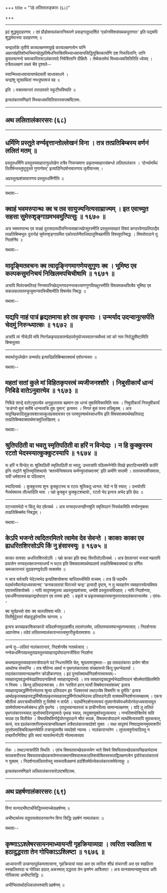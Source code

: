 +++
title = "18 ललितालङ्कारः (६८)"

+++


------------------------------------------------------------------------

इदं शुद्धमुदाहरणम् । एवं प्रौढोक्त्यलंकारनिरूपणे प्रसङ्गादुपदर्शितं
‘एकोनविंशसंख्यकपुराणतः' इति पद्यमपि शुद्धमेवास्या उदाहरणम् ॥

चन्द्रालोके तृतीये काव्यलक्षणमयूखे काव्यलक्षणत्वेन यानि
अक्षरसंहतिशोभाभिमानहेतुप्रतिषेधनिरुक्तिमिथ्याध्यवसायसिद्धियुक्तिकार्याणि
दश निरूपितानि; तानि कुवलयानन्दे चमत्कारितयाऽलंकारपदे निवेशितानि
दीक्षितैः । तेष्वेकतमेयं मिथ्याध्यवसितिरिति ध्येयम् । तत्रैतल्लक्षणं
लक्ष्यं चैवं दृश्यते--

स्यान्मिथ्याध्यवसायश्चेदसती साध्यसाधने ।  
चन्द्रांशु सूत्रग्रथितां नभःपुष्पस्रजं वह ॥

इति । वक्तव्यान्तरं तत्तदवसरे स्फुटीभविष्यति ॥

इत्यलंकारमणिहारे मिथ्याध्यवसितिसरस्सप्तषष्टितमः.

------------------------------------------------------------------------



## अथ ललितालंकारसरः (६८)

------------------------------------------------------------------------





## धर्मिणि प्रस्तुते वर्ण्यवृत्तान्तोल्लेखनं विना । तत्र तत्प्रतिबिम्बस्य वर्णनं ललितं मतम् ॥

प्रस्तुतधर्मिणि प्रस्तुतव्यवहारानुल्लेखेन तत्रैव निरूप्यमाणः
प्रकृतव्यवहारसंबन्धो ललितालंकारः । ‘दोर्भ्यामब्धिं
तितीर्षन्तस्तुष्टुवुस्ते गुणार्णवम्’ इत्यादिनिदर्शनावारणाय तृतीयान्तम् ।

अप्रस्तुतप्रशंसावारणय प्रस्तुतधर्मिणीति ॥

------------------------------------------------------------------------

यथावा--



## क्वाहं भवमरुपान्थः क्व च तव सायुज्यनित्यसाम्राज्यम् । इत एवाच्युत सहसा सुमेरुशृङ्गाग्रमभवमुत्पित्सुः ॥ १६७० ॥

अत्र भवमरुपान्थ एव सन्नहं दुरासदत्वदीयनित्यसाम्राज्यप्रेप्सुरस्मीति
प्रस्तुतव्यवहारं विषयं कण्ठरवेणाप्रतिपाद्यैव तत्प्रतिबिम्बभूतः दुरारोहं
सुमेरुशृङ्गाग्रमित एकोत्पातेनैवाधिष्ठातुमिच्छामीति विषय्युपनिबद्धः ।
विषयोपादाने तु निदर्शनैव ॥

यथावा--



## मादृङ्मितवचनः क्व त्वादृङ्निगमागणेयसुगुणः क्व । भूमिष्ठ एव कल्पकसुमनिचयं निखिलमपचिचीषामि ॥ १६७१ ॥

अत्रापि मितंपचमतिरहं निगमापरिच्छेद्यभगवदनन्तकल्याणगुणविवक्षुरस्मीति
विषयमकथयित्वैव भूमिष्ठ एव सकलकल्पतरुकुसुमान्यपचिचीषामीति विषय्येव
निबद्धः ॥

यथावा--



## यद्यपि नाहं पात्रं हृद्यतमाया हरे तव कृपायाः । उन्मर्याद उदन्वानुत्सर्पति चेदमुं निरुन्ध्यात्कः ॥ १६७२ ॥

अत्रापि त्वं नीचेऽपि मयि
निरर्गळकृपाप्रसरश्चेदपर्यनुयोज्यस्वातन्त्र्यवैभवं त्वां को नाम
निरोद्धुमीष्टामिति बिम्बभूतवा

------------------------------------------------------------------------

क्यार्थानुल्लेखेन उन्मर्याद इत्यादिप्रतिबिम्बवाक्यार्थ एवोपन्यस्तः ॥

यथावा--



## महतां सतां कुले मां विहितकृपस्त्वं व्यजीजनश्शौरे । निबुसीकार्यं धान्यं निबिडे वातेऽनुवात्येव ॥ १६७३ ॥

निबिडे सान्द्रे वातेऽनुवात्येव अनुकूलतया बहमान एव धान्यं
तुषाविविक्तमिति भावः । निबुसीकार्यं निस्तुषीकार्यं ‘कडंगरो बुसं क्लीबे
धान्यत्वचि तुषः पुमान्' इत्यमरः । निगतं बुसं यस्य तन्निबुसम् । अत्र
यादृच्छिकादिसुकृतवशात्सत्कुलप्रसवावसर एव परमपुरुषार्थस्साधनीय इति
विषयवाक्यार्थमप्रतिपाद्य तत्प्रतिबिम्बवाक्यार्थमात्रमुल्लिखितम् ॥

यथावा--



## श्रुतिपठिती वा भवतु स्मृतिपठिती वा हरिं न विन्देद्यः । न हि कुक्कुरस्य रटतो भेदस्स्यात्कुक्कुटस्यापि ॥ १६७४ ॥

यः हरिं न विन्देत् सः श्रुतिपठिती स्मृतिपठिती वा भवतु; उभयत्रापि
पठितमनेनेति विग्रहे इष्टादिभ्यश्चेति कर्तरि इनिः तद्योगे
श्रुतिस्मृतिशब्दयोः ‘क्तस्येन्विषयस्य कर्मण्युपसंख्यानम्' इति कर्मणि
सप्तमी । ततस्सप्तमीसमासः, त्रयीं धर्मशास्त्रं वा पठितवान्

स्यादित्यर्थः । कुक्कुरस्य शुनः कुक्कुटस्य च रटतः श्रुतिकठु ध्वनत: भेदो
न हि स्यात् । उभयोरपि नैरर्थक्यस्य तौल्यादिति भावः । पक्षे कुक्कुर
कुक्कुटशब्दयो:, रटतो भेद इत्यत्र अभेद इति छेदः ॥

------------------------------------------------------------------------

रटाभ्यामभेदो न किंतु भेद एवेत्यर्थः । अत्र भगवद्भजनहीनश्रुति स्मृतिपठनं
निरर्थकमिति वर्ण्यमनुक्त्वा तत्प्रतिबिम्बमेव निबद्धम् ।

यथावा--



## केऽपि भजन्ते त्वदितरमितरे त्वामेव देव सेवन्ते । काकाः काका एव ह्यधरितशिरसोऽपि किं नु हंसास्स्युः ॥ १६७५ ॥

काकाः वायसाः अधरितशिरसोऽपि । पक्षे काका इति शब्दः विपरीतोऽपीत्यर्थः ।
अत्र देवतान्तरं भजतां महतापि प्रयासेन भगवद्भक्तजनसाधर्म्यं न घटत इति
विषयवाक्यार्थमप्रदर्श्य तत्प्रतिबिम्बवाक्यार्थ एव वर्णितः चमत्कारान्तरं
तूदाहरणद्वयेऽपि व्यक्तमेव ॥

न चात्र सर्वत्रापि भेदेऽप्यभेद इत्यतिशयोक्त्या चारितार्थ्यमिति वाच्यम्
। तत्र हि पदार्थेन पदार्थस्यैवाभेदाध्यवसानम्' ‘कनकलतायां विराजते
चन्द्रः’ इत्यादौ दृष्टम्, न तु व्यवहारेण व्यवहारस्येत्यविषय
एवायमतिशयोक्तेः । नापि सादृश्यमूलया अप्रस्तुतप्रशंसया, धर्म्यंशे
प्रस्तुतत्वविरहात् । नापि निदर्शनया, एकधर्मिगतव्वयवहारद्वयोपादान एव
तस्या इष्टेः । प्रकृते च प्रकृतव्यवहारस्यानुपात्तत्वादलंकारान्तरमेव ।
एवंच--

क्व सूर्यप्रभवो वंशः क्व चाल्पविषया मतिः ।  
तितीर्षुर्दुस्तरं मोहादुडुपेनास्मि सागरम् ॥

इत्यत्र काव्यप्रकाशिकाकारो यन्निदर्शनामुदाहार्षीत् तदसंगतमेव,
ललितस्यावश्याभ्युपगम्यत्वात् । निदर्शनाया अप्राप्तेश्च। तदेवं
ललितस्यालंकारान्तरत्वमुररीकुर्वतामाशयः ॥

------------------------------------------------------------------------

अन्ये तु--ललितं नालंकारान्तरं, निदर्शनयैव गतार्थत्वात् ।
नन्वेकधर्मिगतप्रस्तुताप्रस्तुतव्यवहारद्वयोपादानजीविता निदर्शना

कथमप्रस्तुतव्यवहारमात्रोपादाने पदं निधत्तामिति चेत्, श्रूयतामायुष्मता--
इह तावदलंकाराः प्रायेण श्रौता आर्थाश्च संभवन्ति । तत्र श्रौतेभ्य आर्था न
पृथगलंकारतया संख्यायन्ते किंतु पृथग्भेदतर्या । तदलंकारसामान्यलक्षणेन
क्रोडीकरणात् । इदं पुनर्वाक्यार्थानिदर्शनास्वरूपम्--
व्यवहारद्वयवद्धर्म्यभेदप्रतिपादनाक्षिप्तो व्यवहारद्वयाभदेः । तत्र
व्यवहारद्वयवद्धर्म्यभेदप्रतिपादनं श्रौतमेवापेक्षितमिति न नियमः । किन्तु
प्रतिपादनमात्रम् । तेन ‘परवित्तं हरन् मर्त्यो विषमेवात्त्यसंशयम्’
इत्यत्र व्यवहारद्वयवद्धर्मिणोरभेदस्य श्रुत्या प्रतिपादन इव ‘धिक्परस्वं
तथाऽप्येष विषमत्ति स दुर्मतिः' इत्यत्र
आर्थप्रकृतव्यवहारवद्धर्मिश्रौताप्रकृतव्यवहारवद्धर्मिणोरार्थाभेदस्य
प्रतिपादनेऽपि वाक्यार्थनिदर्शनात्वमक्षतम् । एकत्र श्रौतीत्वं
अपरत्रार्थीत्वमिति तु विशेषो न वार्यते । पदार्थनिदर्शनास्वरूपं
तूपमानोपमेयधर्मयोरभेदाध्यवसायमूल उपमेयोपमानधर्मसंबन्ध इति पृथगेव ।
एतदुभयान्यतरत्वं च प्राचीनरीत्या सामान्यलक्षणम् । यदि तु ललितं
पृथगलंकारस्स्यात् लुप्तोपमादिरप्युपमादेः पृथक् स्यात्,
त्वदुक्तयुक्तेस्तुल्यत्वात् । नन्वतिशयोक्तिरेवं सति रूपक एव विलीयेत ।
विषयविषयिणोर्द्वयोरप्युपादाने श्रौतं रूपकं, विषयमात्रोपादाने
त्वार्थमित्यस्यापि सुवचत्वात्, सत्यं, यत्र
ह्यलंकारशरीरमुभयत्राप्यविलक्षणं तत्रैवालंकारव्यपदेशो युक्तः । यथा
सादृश्यं निष्पाद्यमानमुपमाशरीरं लुप्तोपमादिष्वविलक्षणमेवेति
तत्राप्युपमयैव व्यपदेशो न्याय्यः । नालंकारान्तरेण ।
लुप्तत्वपूर्णत्वादिस्तु न तच्छरीरनिविष्ट इति स्वयं व्यावर्तमानोऽपि
नोपमात्वव्याव

------------------------------------------------------------------------

र्तकः । तथाऽन्यत्रापीति स्थितिः । एवंच विषयतावच्छेदकरूपेण भाते विषये
विषयितावच्छेदकावच्छिन्नाभेदस्य रूपकशरीरस्य
विषयतावच्छेदकरूपेणाभासमानविषयात्मकादतिशयोक्तिस्वरूपाद्विलक्षणत्वेन
द्वयोरेकालंकारत्वं न युक्तम् । निदर्शनाललितयोस्तु स्वरूपावैलक्षण्यं
प्रदर्शितमेवेत्येकालंकारत्वमेवेत्याहुः ॥

इत्यलंकारमणिहारे ललितालंकारसरोऽष्टषष्टितमः.

------------------------------------------------------------------------



## अथ प्रहर्षणालंकारसरः (६९)

------------------------------------------------------------------------





विना यत्नादभीष्टार्थसिद्धिस्स्याच्चेत्प्रहर्षणम् ॥

अभीष्टार्थस्य तदुपायसंपादनयत्नेन विना सिद्धिः प्रहर्षणं नामालंकारः ॥

यथावा--



## कृष्णाऽऽश्लेषरसायनमाध्यायन्ती गृहक्रियाव्यग्रा । त्वरिता स्खलिता च हठादुद्धरता तेन गोपिकाऽऽश्लिष्टा ॥ १६७६ ॥

आध्यायन्ती उत्कण्ठापूर्वकमाशासाना, गृहक्रियायां व्यग्रा अत एव त्वरिता
शीघ्रं संचरन्ती अत एव स्खलिता स्स्खलितपदा च गोपिका हठात् अकस्मात्
उद्धरता तेन कृष्णेन आश्लिष्टा । अत्र यत्नसामान्यशून्याया अपि गोपिकाया
अभीष्टसिद्धिः ॥



अभीप्सितार्थादधिकलाभश्चापि प्रहर्षणम् ॥

